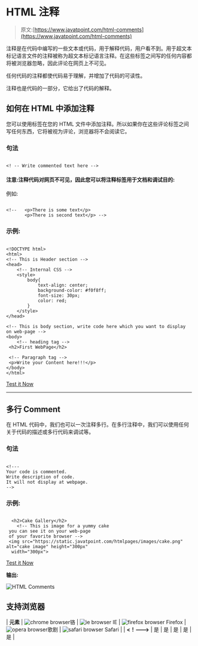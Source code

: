 # HTML 注释

> 原文:[https://www.javatpoint.com/html-comments](https://www.javatpoint.com/html-comments)

注释是在代码中编写的一些文本或代码，用于解释代码，用户看不到。用于超文本标记语言文件的注释被称为超文本标记语言注释。在这些标签之间写的任何内容都将被浏览器忽略，因此评论在网页上不可见。

任何代码的注释都使代码易于理解，并增加了代码的可读性。

注释也是代码的一部分，它给出了代码的解释。

## 如何在 HTML 中添加注释

您可以使用标签在您的 HTML 文件中添加注释。所以如果你在这些评论标签之间写任何东西，它将被视为评论，浏览器将不会阅读它。

### 句法

```

<! -- Write commented text here -->

```

#### 注意:注释代码对网页不可见，因此您可以将注释标签用于文档和调试目的:

例如:

```

<!--   <p>There is some text</p>
  	   <p>There is second text</p> -->

```

### 示例:

```

<!DOCTYPE html>
<html>
<!-- This is Header section -->
<head>
	<!-- Internal CSS -->
	<style>
		body{
			text-align: center;
			background-color: #f0f8ff;
			font-size: 30px;
			color: red;
		}
	</style>
</head>

<!-- This is body section, write code here which you want to display on web-page -->
<body>
	<!-- heading tag -->
 <h2>First WebPage</h2>

 <!-- Paragraph tag -->
 <p>Write your Content here!!!</p>
</body>
</html>

```

[Test it Now](https://www.javatpoint.com/oprweb/test.jsp?filename=htmlcomments)

* * *

## 多行 Comment

在 HTML 代码中，我们也可以一次注释多行。在多行注释中，我们可以使用任何关于代码的描述或多行代码来调试等。

### 句法

```

<!---
Your code is commented. 
Write description of code.
It will not display at webpage. 
-->

```

### 示例:

```

  <h2>Cake Gallery</h2>
	<!-- This is image for a yummy cake
 you can see it on your web-page
 of your favorite browser -->
 <img src="https://static.javatpoint.com/htmlpages/images/cake.png" alt="cake image" height="300px"
  width="300px">

```

[Test it Now](https://www.javatpoint.com/oprweb/test.jsp?filename=htmlcomments2)

**输出:**

![HTML Comments](../Images/7798439cc1b9953a385bd5ec7baec8b0.png)

## 支持浏览器

| **元素** | ![chrome browser](../Images/4fbdc93dc2016c5049ed108e7318df19.png)铬 | ![ie browser](../Images/83dd23df1fe8373fd5bf054b2c1dd88b.png) IE | ![firefox browser](../Images/4f001fff393888a8a807ed29b28145d1.png) Firefox | ![opera browser](../Images/6cad4a592cc69a052056a0577b4aac65.png)歌剧 | ![safari browser](../Images/a0f6a9711a92203c5dc5c127fe9c9fca.png) Safari |
| **<！--->** | 是 | 是 | 是 | 是 | 是 |